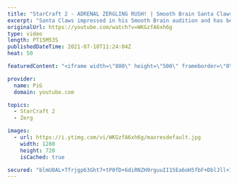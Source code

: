 ```yaml
---
title: "StarCraft 2 - ADRENAL ZERGLING RUSH! | Smooth Brain Santa Claws #1"
excerpt: "Santa Claws impressed in his Smooth Brain audition and has been granted an opportunity to be the next Smooth Brain. Will he impress or will his brain prove too wrinkled?  🐷 Support PiG: https://www.pigstarcraft.com/support/ -- 🐖 Watch live on https://www.twitch.tv/x5_pig 🎓 For coaching inquiries (including"
originalUrl: https://youtube.com/watch?v=WKGzfA6xh6g
type: video
length: PT15M53S
publishedDateTime: 2021-07-18T11:24:04Z
heat: 50

featuredContent: "<iframe width=\"800\" height=\"500\" frameborder=\"0\" src=\"https://www.youtube.com/embed/WKGzfA6xh6g\" allow=\"accelerometer; autoplay; encrypted-media; gyroscope; picture-in-picture\" allowfullscreen></iframe>"

provider:
  name: PiG
  domain: youtube.com

topics:
  - StarCraft 2
  - Zerg

images:
  - url: https://i.ytimg.com/vi/WKGzfA6xh6g/maxresdefault.jpg
    width: 1280
    height: 720
    isCached: true

secured: "blmU0AL+Tfrjgp63Ght7+tP0fD+6diRNZH9rguuII15Ea6oH5fbF+DblJll+1Y/wpzsVbWc8RFCo9isZzpNkrGHmiNiOUypXBTZl0RHMh+OpGsL8C3kkCFcSR9EBKCVAv0+hgjVk/se8/E+WRQj8ezP9VfBE8cRZpwU0T+rQEgGHhEgKCQShRpVIz5aZeu1wLPz3r9HK4AAiymnxZwULknbPBALMKLfD2rLG630R9O1sElu0tf8Wke5yn2bu2WZTPKNAOFJc2dC95yBj5rLpZdfmRT+Mm3Op04bJvgQTCxuigeO7y7uCt2BkCAF2/ktgHLMDJuE0Xm5DwyeYB3oWSYNjuObkrujgMDcFAvKqn5i0ocu0iWOav4OdsNrNlNgR+wF9NBROrulddvfWnmmnh/hDG23+H4yNEYIQuRG1hQE=;KMtTIB8qm5/AxZKSCJmoeA=="
---
```


